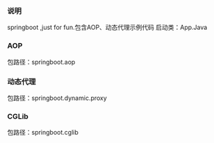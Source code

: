 ### 说明
springboot ,just for fun.包含AOP、动态代理示例代码
启动类：App.Java

### AOP
包路径：springboot.aop

### 动态代理
包路径：springboot.dynamic.proxy

### CGLib
包路径：springboot.cglib
